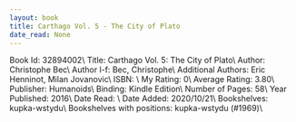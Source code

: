 ```yaml
---
layout: book
title: Carthago Vol. 5 - The City of Plato
date_read: None
---
```


Book Id: 32894002\ 
Title: Carthago Vol. 5: The City of Plato\ 
Author: Christophe Bec\ 
Author l-f: Bec, Christophe\ 
Additional Authors: Eric Henninot, Milan Jovanovic\ 
ISBN: \ 
My Rating: 0\ 
Average Rating: 3.80\ 
Publisher: Humanoids\ 
Binding: Kindle Edition\ 
Number of Pages: 58\ 
Year Published: 2016\ 
Date Read: \ 
Date Added: 2020/10/21\ 
Bookshelves: kupka-wstydu\ 
Bookshelves with positions: kupka-wstydu (#1969)\ 

